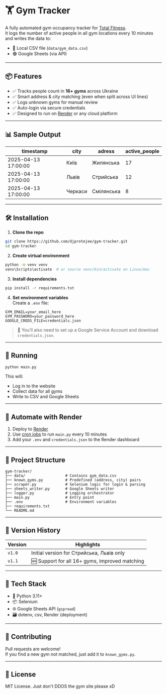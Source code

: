 # 🏋️ Gym Tracker

A fully automated gym occupancy tracker for [Total Fitness](https://totalfitness.com.ua/).  
It logs the number of active people in all gym locations every 10 minutes and writes the data to:

- 📄 Local CSV file (`data/gym_data.csv`)
- 🟢 Google Sheets (via API)

---

## 📦 Features

- ✅ Tracks people count in **16+ gyms** across Ukraine
- ✅ Smart address & city matching (even when split across UI lines)
- ✅ Logs unknown gyms for manual review
- ✅ Auto-login via secure credentials
- ✅ Designed to run on [Render](https://render.com) or any cloud platform

---

## 📊 Sample Output

| timestamp           | city         | adress         | active_people |
|---------------------|--------------|------------------|--------|
| 2025-04-13 17:00:00 | Київ         | Жилянська        | 17     |
| 2025-04-13 17:00:00 | Львів        | Стрийська        | 12     |
| 2025-04-13 17:00:00 | Черкаси      | Смілянська       | 8      |

---

## 🛠 Installation

1. **Clone the repo**  
```bash
git clone https://github.com/djprotejee/gym-tracker.git
cd gym-tracker
```

2. **Create virtual environment**  
```bash
python -m venv venv
venv\Scripts\activate  # or source venv/bin/activate on Linux/mac
```

3. **Install dependencies**  
```bash
pip install -r requirements.txt
```

4. **Set environment variables**  
Create a `.env` file:

```env
GYM_EMAIL=your_email_here
GYM_PASSWORD=your_password_here
GOOGLE_CREDS_FILE=credentials.json
```

> 🔐 You’ll also need to set up a Google Service Account and download `credentials.json`.

---

## 🚀 Running

```bash
python main.py
```

This will:
- Log in to the website
- Collect data for all gyms
- Write to CSV and Google Sheets

---

## 🔁 Automate with Render

1. Deploy to [Render](https://render.com)
2. Use [cron jobs](https://render.com/docs/cronjobs) to run `main.py` every 10 minutes
3. Add your `.env` and `credentials.json` to the Render dashboard

---

## 📁 Project Structure

```
gym-tracker/
├── data/                  # Contains gym_data.csv
├── known_gyms.py          # Predefined (address, city) pairs
├── scraper.py             # Selenium logic for login & parsing
├── sheets_writer.py       # Google Sheets writer
├── logger.py              # Logging orchestrator
├── main.py                # Entry point
├── .env                   # Environment variables
├── requirements.txt
└── README.md
```

---

## 📌 Version History

| Version | Highlights                                     |
|---------|------------------------------------------------|
| `v1.0`  | Initial version for Стрийська, Львів only      |
| `v1.1`  | 🆕 Support for all 16+ gyms, improved matching  |

---

## 🧩 Tech Stack

- 🐍 Python 3.11+
- 📦 Selenium
- 🌐 Google Sheets API (`gspread`)
- 🗃 dotenv, csv, Render (deployment)

---

## 🤝 Contributing

Pull requests are welcome!  
If you find a new gym not matched, just add it to `known_gyms.py`.

---

## 📜 License

MIT License. Just don't DDOS the gym site please xD
```
